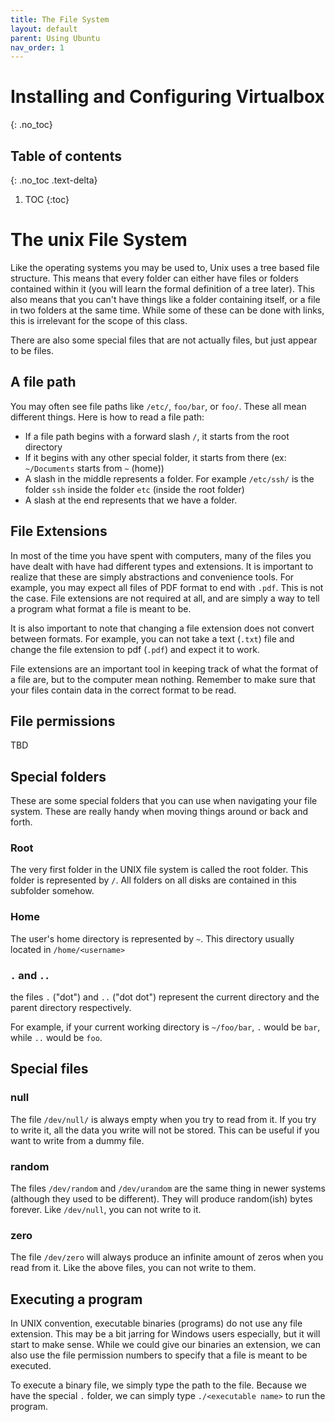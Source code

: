 ```yaml
---
title: The File System
layout: default
parent: Using Ubuntu
nav_order: 1
---
```


# Installing and Configuring Virtualbox 
{: .no_toc}

## Table of contents
{: .no_toc .text-delta}

1. TOC
{:toc}

# The unix File System

Like the operating systems you may be used to, Unix uses a tree based file structure. This means that every folder can either have files or folders contained within it (you will learn the formal definition of a tree later). This also means that you can't have things like a folder containing itself, or a file in two folders at the same time. While some of these can be done with links, this is irrelevant for the scope of this class. 

There are also some special files that are not actually files, but just appear to be files. 

## A file path
You may often see file paths like `/etc/`, `foo/bar`, or `foo/`. These all mean different things. 
Here is how to read a file path:
- If a file path begins with a forward slash `/`, it starts from the root directory
- If it begins with any other special folder, it starts from there (ex: `~/Documents` starts from `~` (home))
- A slash in the middle represents a folder. For example `/etc/ssh/` is the folder `ssh` inside the folder `etc` (inside the root folder)
- A slash at the end represents that we have a folder. 
## File Extensions

In most of the time you have spent with computers, many of the files you have dealt with have had different types and extensions. It is important to realize that these are simply abstractions and convenience tools. For example, you may expect all files of PDF format to end with `.pdf`. This is not the case. File extensions are not required at all, and are simply a way to tell a program what format a file is meant to be. 

It is also important to note that changing a file extension does not convert between formats. For example, you can not take a text (`.txt`) file and change the file extension to pdf (`.pdf`) and expect it to work.

File extensions are an important tool in keeping track of what the format of a file are, but to the computer mean nothing. Remember to make sure that your files contain data in the correct format to be read. 


## File permissions
TBD


## Special folders
These are some special folders that you can use when navigating your file system. These are really handy when moving things around or back and forth. 

### Root
The very first folder in the UNIX file system is called the root folder. This folder is represented by `/`. All folders on all disks are contained in this subfolder somehow. 

### Home
The user's home directory is represented by `~`. This directory usually located in `/home/<username>`

### `.` and `..`
the files `.` ("dot") and `..` ("dot dot") represent the current directory and the parent directory respectively. 

For example, if your current working directory is `~/foo/bar`, `.` would be `bar`, while `..` would be `foo`.

## Special files

### null
The file `/dev/null/` is always empty when you try to read from it. If you try to write it, all the data you write will not be stored. This can be useful if you want to write from a dummy file. 

### random
The files `/dev/random` and `/dev/urandom` are the same thing in newer systems (although they used to be different). They will produce random(ish) bytes forever. Like `/dev/null`, you can not write to it. 

### zero
The file `/dev/zero` will always produce an infinite amount of zeros when you read from it. Like the above files, you can not write to them. 

## Executing a program
In UNIX convention, executable binaries (programs) do not use any file extension. This may be a bit jarring for Windows users especially, but it will start to make sense. While we could give our binaries an extension, we can also use the file permission numbers to specify that a file is meant to be executed. 

To execute a binary file, we simply type the path to the file. Because we have the special `.` folder, we can simply type `./<executable name>` to run the program. 

